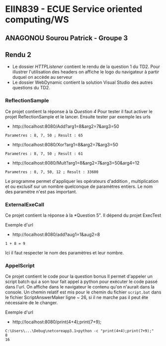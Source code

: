 # EIIN839 - ECUE Service oriented computing/WS

## ANAGONOU Sourou Patrick - Groupe 3

## Rendu 2
- Le dossier *HTTPListener* contient le rendu de la question 1 du TD2. Pour illustrer l'utilisation des headers on affiche le logo du navigateur à partir duquel on accède au serveur
- Le dossier WebDynamic contient la solution Visual Studio des autres questions du TD2. 

### ReflectionSample
Ce projet contient la réponse à la *Question 4*
Pour tester il faut activer le projet ReflectionSample et le lancer. Ensuite tester par exemple les urls
- http://localhost:8080/Add?arg1=8&arg2=7&arg3=50
```
Parametres : 8, 7, 50 ; Result : 65 
```
- http://localhost:8080/Xor?arg1=8&arg2=7&arg3=50
```
Parametres : 8, 7, 50 ; Result : 61 
```
- http://localhost:8080/Mult?arg1=8&arg2=7&arg3=50&arg4=12
```
Parametres : 8, 7, 50, 12 ; Result : 33600 
```

Le programme permet d'appliquer les opérateurs d'addition , multiplication et ou exclusif sur un nombre quelconque de paramètres entiers. Le nom des paramètre n'est pas important.

### ExternalExeCall
Ce projet contient la réponse à la *Question 5". Il dépend du projet ExecTest

Exemple d'url
- http://localhost:8080/add?aug1=1&aug2=8
```
1 + 8 = 9
```
Ici il faut respecter le nom des paramètres et leur nombre.


### AppelScript
Ce projet contient le code pour la question bonus
Il permet d'appeler un script batch qui a son tour fait appel à python pour exécuter le code passé dans l'url.  On affiche dans le navigateur le contenu qu'on n'aurait dans la console.
Un chemin relatif est mis pour  le chemin du fichier `script.bat` dans le fichier ScriptAnswerMaker ligne ~ 26, si il ne marche pas il peut ête nécessaire de le changer.

Exemple d'url
- http://localhost:8080/print(4+4);print(7+9);
```
C:\Users\...\Debug\netcoreapp3.1>python -c "print(4+4);print(7+9);" 
8
16

```



